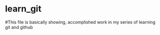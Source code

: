 # learn_git
#This file is basically showing, accomplished work in my series of learning git and github
